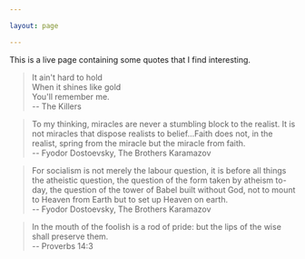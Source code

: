 ```yaml
---

layout: page

---
```


This is a live page containing some quotes that I find interesting.

> It ain't hard to hold  
> When it shines like gold  
> You'll remember me.  
> -- The Killers


> To my thinking, miracles are never a stumbling block to the realist. It is not miracles that dispose realists to belief...Faith does not, in the realist, spring from the miracle but the miracle from faith.  
> -- Fyodor Dostoevsky, The Brothers Karamazov

> For socialism is not merely the labour question, it is before all things the atheistic question, the question of the form taken by atheism to-day, the question of the tower of Babel built without God, not to mount to Heaven from Earth but to set up Heaven on earth.  
> -- Fyodor Dostoevsky, The Brothers Karamazov

> In the mouth of the foolish is a rod of pride: but the lips of the wise shall preserve them.  
> -- Proverbs 14:3
